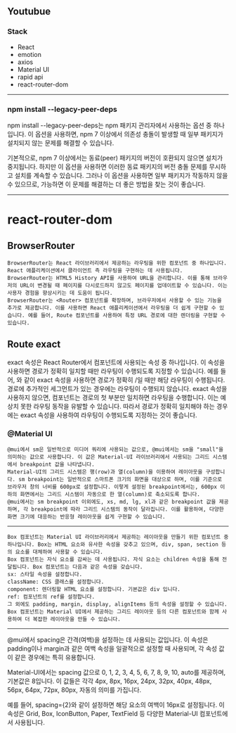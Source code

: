 ## Youtubue

### Stack

- React
- emotion
- axios
- Material UI
- rapid api
- react-router-dom

---

### npm install --legacy-peer-deps

npm install --legacy-peer-deps는 npm 패키지 관리자에서 사용하는 옵션 중 하나입니다. 이 옵션을 사용하면, npm 7 이상에서 의존성 충돌이 발생할 때 일부 패키지가 설치되지 않는 문제를 해결할 수 있습니다.

기본적으로, npm 7 이상에서는 동료(peer) 패키지의 버전이 호환되지 않으면 설치가 중지됩니다. 하지만 이 옵션을 사용하면 이러한 동료 패키지의 버전 충돌 문제를 무시하고 설치를 계속할 수 있습니다. 그러나 이 옵션을 사용하면 일부 패키지가 작동하지 않을 수 있으므로, 가능하면 이 문제를 해결하는 더 좋은 방법을 찾는 것이 좋습니다.

---

# react-router-dom

## BrowserRouter

    BrowserRouter는 React 라이브러리에서 제공하는 라우팅을 위한 컴포넌트 중 하나입니다. React 애플리케이션에서 클라이언트 측 라우팅을 구현하는 데 사용됩니다.
    BrowserRouter는 HTML5 History API를 사용하여 URL을 관리합니다. 이를 통해 브라우저의 URL이 변경될 때 페이지를 다시로드하지 않고도 페이지를 업데이트할 수 있습니다. 이는 사용자 경험을 향상시키는 데 도움이 됩니다.
    BrowserRouter는 <Router> 컴포넌트를 확장하며, 브라우저에서 사용할 수 있는 기능을 추가로 제공합니다. 이를 사용하면 React 애플리케이션에서 라우팅을 더 쉽게 구현할 수 있습니다. 예를 들어, Route 컴포넌트를 사용하여 특정 URL 경로에 대한 렌더링을 구현할 수 있습니다.

## Route exact

exact 속성은 React Router에서 <Route> 컴포넌트에 사용되는 속성 중 하나입니다. 이 속성을 사용하면 경로가 정확히 일치할 때만 라우팅이 수행되도록 지정할 수 있습니다.
예를 들어, <Route path="/" exact>와 같이 exact 속성을 사용하면 경로가 정확히 /일 때만 해당 라우팅이 수행됩니다. 경로에 추가적인 세그먼트가 있는 경우에는 라우팅이 수행되지 않습니다.
exact 속성을 사용하지 않으면, <Route> 컴포넌트는 경로의 첫 부분만 일치하면 라우팅을 수행합니다. 이는 예상치 못한 라우팅 동작을 유발할 수 있습니다.
따라서 경로가 정확히 일치해야 하는 경우에는 exact 속성을 사용하여 라우팅이 수행되도록 지정하는 것이 좋습니다.

### @Material UI

    @mui에서 sm은 일반적으로 미디어 쿼리에 사용되는 값으로, @mui에서는 sm을 "small"을 의미하는 값으로 사용합니다. 이 값은 Material-UI 라이브러리에서 사용되는 그리드 시스템에서 breakpoint 값을 나타냅니다.
    Material-UI의 그리드 시스템은 행(row)과 열(column)을 이용하여 레이아웃을 구성합니다. sm breakpoint는 일반적으로 스마트폰 크기의 화면을 대상으로 하며, 이를 기준으로 브라우저 창의 너비를 600px로 설정합니다. 이렇게 설정된 breakpoint에서는, 600px 이하의 화면에서는 그리드 시스템이 자동으로 한 열(column)로 축소되도록 합니다.
    @mui에서는 sm breakpoint 이외에도, xs, md, lg, xl과 같은 breakpoint 값을 제공하며, 각 breakpoint에 따라 그리드 시스템의 동작이 달라집니다. 이를 활용하여, 다양한 화면 크기에 대응하는 반응형 레이아웃을 쉽게 구현할 수 있습니다.

---

    Box 컴포넌트는 Material UI 라이브러리에서 제공하는 레이아웃을 만들기 위한 컴포넌트 중 하나입니다. Box는 HTML 요소와 유사한 속성을 갖추고 있으며, div, span, section 등의 요소를 대체하여 사용할 수 있습니다.
    Box 컴포넌트는 자식 요소를 감싸는 데 사용됩니다. 자식 요소는 children 속성을 통해 전달됩니다. Box 컴포넌트는 다음과 같은 속성을 갖습니다.
    sx: 스타일 속성을 설정합니다.
    className: CSS 클래스를 설정합니다.
    component: 렌더링할 HTML 요소를 설정합니다. 기본값은 div 입니다.
    ref: 컴포넌트의 ref를 설정합니다.
    그 외에도 padding, margin, display, alignItems 등의 속성을 설정할 수 있습니다.
    Box 컴포넌트는 Material UI에서 제공하는 그리드 레이아웃 등의 다른 컴포넌트와 함께 사용하여 더 복잡한 레이아웃을 만들 수 있습니다.

---

@mui에서 spacing은 간격(여백)을 설정하는 데 사용되는 값입니다. 이 속성은 padding이나 margin과 같은 여백 속성을 일괄적으로 설정할 때 사용되며, 각 속성 값이 같은 경우에는 특히 유용합니다.

Material-UI에서는 spacing 값으로 0, 1, 2, 3, 4, 5, 6, 7, 8, 9, 10, auto를 제공하며, 기본값은 8입니다. 이 값들은 각각 4px, 8px, 16px, 24px, 32px, 40px, 48px, 56px, 64px, 72px, 80px, 자동의 의미를 가집니다.

예를 들어, spacing={2}와 같이 설정하면 해당 요소의 여백이 16px로 설정됩니다. 이 속성은 Grid, Box, IconButton, Paper, TextField 등 다양한 Material-UI 컴포넌트에서 사용됩니다.
